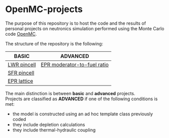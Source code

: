 # OpenMC-projects

The purpose of this repository is to host the code and the results of personal projects on neutronics simulation performed using the Monte Carlo code [OpenMC](https://openmc.org/).

The structure of the repository is the following:

|BASIC                               |ADVANCED                                                     |
|------------------------------------|-------------------------------------------------------------|
|[LWR pincell](./basics/LWR_pincell/)|[EPR moderator-to-fuel ratio](./advanced/EPR_mod_fuel_ratio/)|
|[SFR pincell](./basics/SFR_pincell/)|                                                             |
|[EPR lattice](./basics/EPR_lattice/)|                                                             |

The main distinction is between **basic** and **advanced** projects.\
Projects are classified as **ADVANCED** if one of the following conditions is met:
- the model is constructed using an ad hoc template class previously coded
- they include depletion calculations
- they include thermal-hydraulic coupling




